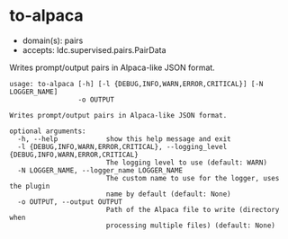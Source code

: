 # to-alpaca

* domain(s): pairs
* accepts: ldc.supervised.pairs.PairData

Writes prompt/output pairs in Alpaca-like JSON format.

```
usage: to-alpaca [-h] [-l {DEBUG,INFO,WARN,ERROR,CRITICAL}] [-N LOGGER_NAME]
                 -o OUTPUT

Writes prompt/output pairs in Alpaca-like JSON format.

optional arguments:
  -h, --help            show this help message and exit
  -l {DEBUG,INFO,WARN,ERROR,CRITICAL}, --logging_level {DEBUG,INFO,WARN,ERROR,CRITICAL}
                        The logging level to use (default: WARN)
  -N LOGGER_NAME, --logger_name LOGGER_NAME
                        The custom name to use for the logger, uses the plugin
                        name by default (default: None)
  -o OUTPUT, --output OUTPUT
                        Path of the Alpaca file to write (directory when
                        processing multiple files) (default: None)
```
